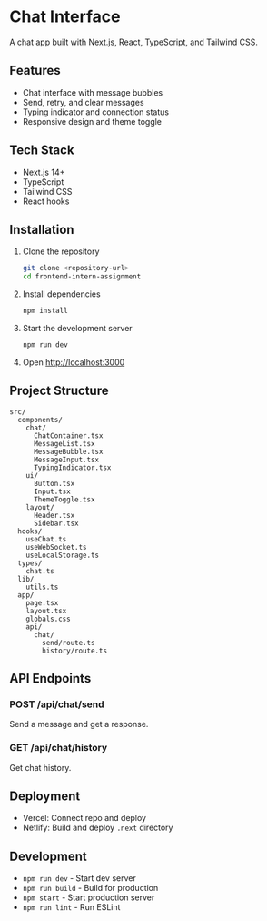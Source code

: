 # Chat Interface

A chat app built with Next.js, React, TypeScript, and Tailwind CSS.

## Features
- Chat interface with message bubbles
- Send, retry, and clear messages
- Typing indicator and connection status
- Responsive design and theme toggle

## Tech Stack
- Next.js 14+
- TypeScript
- Tailwind CSS
- React hooks

## Installation
1. Clone the repository
   ```bash
   git clone <repository-url>
   cd frontend-intern-assignment
   ```
2. Install dependencies
   ```bash
   npm install
   ```
3. Start the development server
   ```bash
   npm run dev
   ```
4. Open [http://localhost:3000](http://localhost:3000)

## Project Structure
```
src/
  components/
    chat/
      ChatContainer.tsx
      MessageList.tsx
      MessageBubble.tsx
      MessageInput.tsx
      TypingIndicator.tsx
    ui/
      Button.tsx
      Input.tsx
      ThemeToggle.tsx
    layout/
      Header.tsx
      Sidebar.tsx
  hooks/
    useChat.ts
    useWebSocket.ts
    useLocalStorage.ts
  types/
    chat.ts
  lib/
    utils.ts
  app/
    page.tsx
    layout.tsx
    globals.css
    api/
      chat/
        send/route.ts
        history/route.ts
```

## API Endpoints

### POST /api/chat/send
Send a message and get a response.

### GET /api/chat/history
Get chat history.

## Deployment
- Vercel: Connect repo and deploy
- Netlify: Build and deploy `.next` directory

## Development
- `npm run dev` - Start dev server
- `npm run build` - Build for production
- `npm start` - Start production server
- `npm run lint` - Run ESLint 